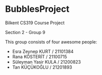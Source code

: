 BubblesProject
==============

Bilkent CS319 Course Project

Section 2 - Group 9

This group consists of four awesome people:

+ Esra Zeynep KURT / 21101384
+ Rana KÖSTERİT / 21100715
+ Süleyman Yasir KULA / 21200823
+ Tan KÜÇÜKOĞLU / 21201893
